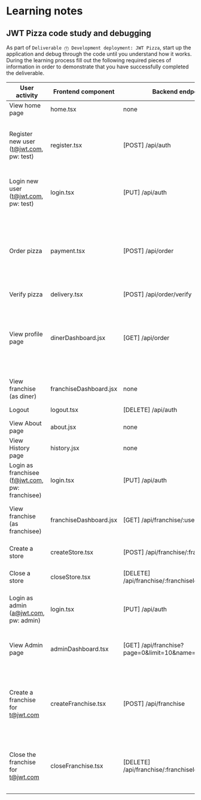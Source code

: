 # Learning notes

## JWT Pizza code study and debugging

As part of `Deliverable ⓵ Development deployment: JWT Pizza`, start up the application and debug through the code until you understand how it works. During the learning process fill out the following required pieces of information in order to demonstrate that you have successfully completed the deliverable.

| User activity                                       | Frontend component | Backend endpoints | Database SQL |
| --------------------------------------------------- | ------------------ | ----------------- | ------------ |
| View home page                                      |      home.tsx      |  none             |   none       |
| Register new user<br/>(t@jwt.com, pw: test)         |      register.tsx  |  [POST] /api/auth | INSERT INTO user (name, email, password) VALUES (?, ?, ?) <br> INSERT INTO userRole (userId, role, objectId) VALUES (?, ?, ?)             |
| Login new user<br/>(t@jwt.com, pw: test)            |     login.tsx      | [PUT] /api/auth   | SELECT * FROM user WHERE email=? <br> SELECT * FROM userRole WHERE userId=? |
| Order pizza                                         |     payment.tsx    | [POST] /api/order | INSERT INTO dinerOrder (dinerId, franchiseId, storeId, date) VALUES (?, ?, ?, now()) <br> INSERT INTO orderItem (orderId, menuId, description, price) VALUES (?, ?, ?, ?)             |
| Verify pizza                                        |    delivery.tsx    | [POST] /api/order/verify |   none        |
| View profile page                                   |    dinerDashboard.jsx | [GET] /api/order  | SELECT id, franchiseId, storeId, date FROM dinerOrder WHERE dinerId=? LIMIT ${offset},${config.db.listPerPage} <br> SELECT id, menuId, description, price FROM orderItem WHERE orderId=? |
| View franchise<br/>(as diner)                       |franchiseDashboard.jsx |      none      |    none      |
| Logout                                              |    logout.tsx      | [DELETE] /api/auth|     DELETE FROM auth WHERE token=?     |
| View About page                                     |    about.jsx       |  none             |   none       |
| View History page                                   |     history.jsx    |   none            |   none       |
| Login as franchisee<br/>(f@jwt.com, pw: franchisee) |     login.tsx      |   [PUT] /api/auth |  SELECT * FROM user WHERE email=? <br> SELECT * FROM userRole WHERE userId=?    |
| View franchise<br/>(as franchisee)                  |franchiseDashboard.jsx| [GET] /api/franchise/:userId|  SELECT objectId FROM userRole WHERE role='franchisee' AND userId=? |
| Create a store                                      | createStore.tsx    |   [POST] /api/franchise/:franchiseId/store | INSERT INTO store (franchiseId, name) VALUES (?, ?)  |
| Close a store                                       |   closeStore.tsx   | [DELETE] /api/franchise/:franchiseId/store/:storeId | DELETE FROM store WHERE franchiseId=? AND id=?  |
| Login as admin<br/>(a@jwt.com, pw: admin)           |    login.tsx      | [PUT] /api/auth   | SELECT * FROM user WHERE email=? <br> SELECT * FROM userRole WHERE userId=? |
| View Admin page                                     | adminDashboard.tsx |  [GET] /api/franchise?page=0&limit=10&name=* | SELECT id, name FROM franchise WHERE name LIKE ? LIMIT ${limit + 1} OFFSET ${offset}      |
| Create a franchise for t@jwt.com                    | createFranchise.tsx|  [POST] /api/franchise  |  SELECT id, name FROM user WHERE email=? <br> INSERT INTO franchise (name) VALUES (?) <br> INSERT INTO userRole (userId, role, objectId) VALUES (?, ?, ?)            |
| Close the franchise for t@jwt.com                   | closeFranchise.tsx | [DELETE] /api/franchise/:franchiseId/store/:storeId | DELETE FROM store WHERE franchiseId=? <br> DELETE FROM userRole WHERE objectId=? <br> DELETE FROM franchise WHERE id=?             |
